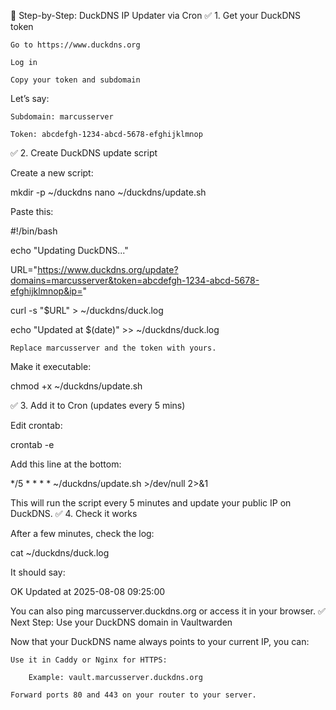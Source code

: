 🦆 Step-by-Step: DuckDNS IP Updater via Cron
✅ 1. Get your DuckDNS token

    Go to https://www.duckdns.org

    Log in

    Copy your token and subdomain

Let’s say:

    Subdomain: marcusserver

    Token: abcdefgh-1234-abcd-5678-efghijklmnop

✅ 2. Create DuckDNS update script

Create a new script:

mkdir -p ~/duckdns
nano ~/duckdns/update.sh

Paste this:

#!/bin/bash

echo "Updating DuckDNS..."

URL="https://www.duckdns.org/update?domains=marcusserver&token=abcdefgh-1234-abcd-5678-efghijklmnop&ip="

curl -s "$URL" > ~/duckdns/duck.log

echo "Updated at $(date)" >> ~/duckdns/duck.log

    Replace marcusserver and the token with yours.

Make it executable:

chmod +x ~/duckdns/update.sh

✅ 3. Add it to Cron (updates every 5 mins)

Edit crontab:

crontab -e

Add this line at the bottom:

*/5 * * * * ~/duckdns/update.sh >/dev/null 2>&1

This will run the script every 5 minutes and update your public IP on DuckDNS.
✅ 4. Check it works

After a few minutes, check the log:

cat ~/duckdns/duck.log

It should say:

OK
Updated at 2025-08-08 09:25:00

You can also ping marcusserver.duckdns.org or access it in your browser.
✅ Next Step: Use your DuckDNS domain in Vaultwarden

Now that your DuckDNS name always points to your current IP, you can:

    Use it in Caddy or Nginx for HTTPS:

        Example: vault.marcusserver.duckdns.org

    Forward ports 80 and 443 on your router to your server.
